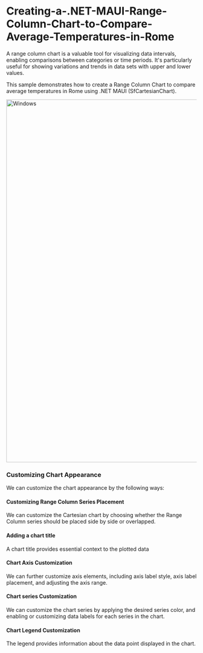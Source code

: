# Creating-a-.NET-MAUI-Range-Column-Chart-to-Compare-Average-Temperatures-in-Rome
A range column chart is a valuable tool for visualizing data intervals, enabling comparisons between categories or time periods. It's particularly useful for showing variations and trends in data sets with upper and lower values.

This sample demonstrates how to create a Range Column Chart to compare average temperatures in Rome using .NET MAUI (SfCartesianChart).

<img width="960" alt="Windows" src="https://github.com/SyncfusionExamples/Creating-a-.NET-MAUI-Range-Column-Chart-to-Compare-Average-Temperatures-in-Rome/assets/105496706/7dce8c7b-7745-4c54-8a7f-cdf9c648eac1">

### Customizing Chart Appearance
We can customize the chart appearance by the following ways:

#### Customizing Range Column Series Placement
We can customize the Cartesian chart by choosing whether the Range Column series should be placed side by side or overlapped.

#### Adding a chart title
A chart title provides essential context to the plotted data

#### Chart Axis Customization
We can further customize axis elements, including axis label style, axis label placement, and adjusting the axis range.

#### Chart series Customization
We can customize the chart series by applying the desired series color, and enabling or customizing data labels for each series in the chart.

#### Chart Legend Customization
The legend provides information about the data point displayed in the chart.

